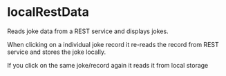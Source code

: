 # localRestData

Reads joke data from a REST service and displays jokes.

When clicking on a individual joke record it 
re-reads the record from REST service and 
stores the joke locally. 

If you click on the same joke/record again it reads it from local storage 

